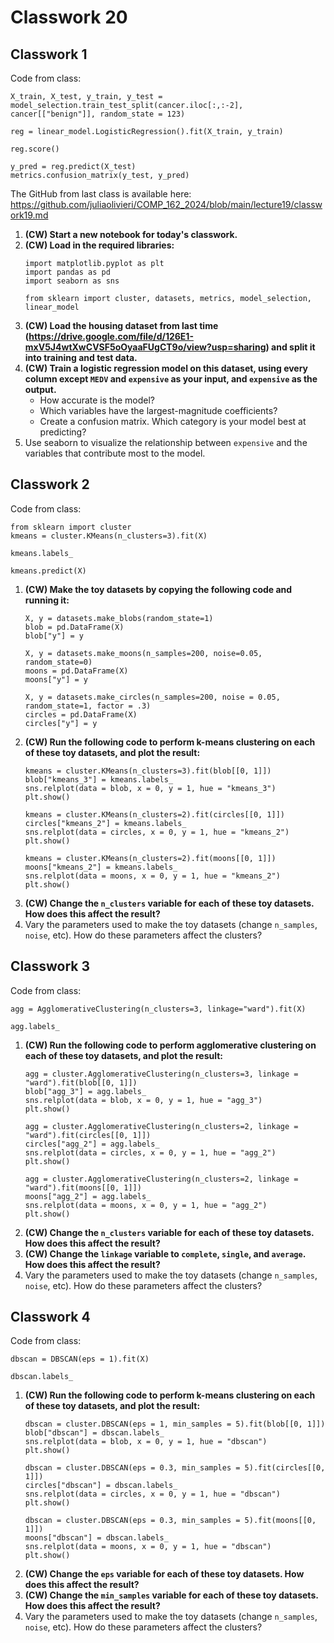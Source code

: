# Classwork 20 

## Classwork 1

Code from class:
```
X_train, X_test, y_train, y_test = model_selection.train_test_split(cancer.iloc[:,:-2], cancer[["benign"]], random_state = 123)

reg = linear_model.LogisticRegression().fit(X_train, y_train)

reg.score()

y_pred = reg.predict(X_test)
metrics.confusion_matrix(y_test, y_pred)
```

The GitHub from last class is available here: https://github.com/juliaolivieri/COMP_162_2024/blob/main/lecture19/classwork19.md 

1. **(CW) Start a new notebook for today's classwork.**
1. **(CW) Load in the required libraries:**
   ```
   import matplotlib.pyplot as plt
   import pandas as pd
   import seaborn as sns
   
   from sklearn import cluster, datasets, metrics, model_selection, linear_model
   ```
1. **(CW) Load the housing dataset from last time (https://drive.google.com/file/d/126E1-mxV5J4wtXwCVSF5oOyaaFUgCT9o/view?usp=sharing) and split it into training and test data.**
1. **(CW) Train a logistic regression model on this dataset, using every column except `MEDV` and `expensive` as your input, and `expensive` as the output.**
   * How accurate is the model?
   * Which variables have the largest-magnitude coefficients?
   * Create a confusion matrix. Which category is your model best at predicting?
1.  Use seaborn to visualize the relationship between `expensive`  and the variables that contribute most to the model.

## Classwork 2

Code from class:
```
from sklearn import cluster
kmeans = cluster.KMeans(n_clusters=3).fit(X)

kmeans.labels_

kmeans.predict(X)
```


1. **(CW) Make the toy datasets by copying the following code and running it:**
   ```
   X, y = datasets.make_blobs(random_state=1)
   blob = pd.DataFrame(X)
   blob["y"] = y

   X, y = datasets.make_moons(n_samples=200, noise=0.05, random_state=0)
   moons = pd.DataFrame(X)
   moons["y"] = y

   X, y = datasets.make_circles(n_samples=200, noise = 0.05, random_state=1, factor = .3)
   circles = pd.DataFrame(X)
   circles["y"] = y
   ```
1. **(CW) Run the following code to perform k-means clustering on each of these toy datasets, and plot the result:**
   ```
   kmeans = cluster.KMeans(n_clusters=3).fit(blob[[0, 1]])
   blob["kmeans_3"] = kmeans.labels_
   sns.relplot(data = blob, x = 0, y = 1, hue = "kmeans_3")
   plt.show()

   kmeans = cluster.KMeans(n_clusters=2).fit(circles[[0, 1]])
   circles["kmeans_2"] = kmeans.labels_
   sns.relplot(data = circles, x = 0, y = 1, hue = "kmeans_2")
   plt.show()

   kmeans = cluster.KMeans(n_clusters=2).fit(moons[[0, 1]])
   moons["kmeans_2"] = kmeans.labels_
   sns.relplot(data = moons, x = 0, y = 1, hue = "kmeans_2")
   plt.show()
   ```
1. **(CW) Change the `n_clusters` variable for each of these toy datasets. How does this affect the result?**
1. Vary the parameters used to make the toy datasets (change `n_samples`, `noise`, etc). How do these parameters affect the clusters? 

## Classwork 3

Code from class:
```
agg = AgglomerativeClustering(n_clusters=3, linkage="ward").fit(X)

agg.labels_
```

1. **(CW) Run the following code to perform agglomerative clustering on each of these toy datasets, and plot the result:**
   ```
   agg = cluster.AgglomerativeClustering(n_clusters=3, linkage = "ward").fit(blob[[0, 1]])
   blob["agg_3"] = agg.labels_
   sns.relplot(data = blob, x = 0, y = 1, hue = "agg_3")
   plt.show()

   agg = cluster.AgglomerativeClustering(n_clusters=2, linkage = "ward").fit(circles[[0, 1]])
   circles["agg_2"] = agg.labels_
   sns.relplot(data = circles, x = 0, y = 1, hue = "agg_2")
   plt.show()

   agg = cluster.AgglomerativeClustering(n_clusters=2, linkage = "ward").fit(moons[[0, 1]])
   moons["agg_2"] = agg.labels_
   sns.relplot(data = moons, x = 0, y = 1, hue = "agg_2")
   plt.show()
   ```
1. **(CW) Change the `n_clusters` variable for each of these toy datasets. How does this affect the result?**
1. **(CW) Change the `linkage` variable to `complete`, `single`, and `average`. How does this affect the result?**
1. Vary the parameters used to make the toy datasets (change `n_samples`, `noise`, etc). How do these parameters affect the clusters? 

## Classwork 4

Code from class:

```
dbscan = DBSCAN(eps = 1).fit(X)

dbscan.labels_
```

1. **(CW) Run the following code to perform k-means clustering on each of these toy datasets, and plot the result:**
   ```
   dbscan = cluster.DBSCAN(eps = 1, min_samples = 5).fit(blob[[0, 1]])
   blob["dbscan"] = dbscan.labels_
   sns.relplot(data = blob, x = 0, y = 1, hue = "dbscan")
   plt.show()

   dbscan = cluster.DBSCAN(eps = 0.3, min_samples = 5).fit(circles[[0, 1]])
   circles["dbscan"] = dbscan.labels_
   sns.relplot(data = circles, x = 0, y = 1, hue = "dbscan")
   plt.show()

   dbscan = cluster.DBSCAN(eps = 0.3, min_samples = 5).fit(moons[[0, 1]])
   moons["dbscan"] = dbscan.labels_
   sns.relplot(data = moons, x = 0, y = 1, hue = "dbscan")
   plt.show()
   ```
1. **(CW) Change the `eps` variable for each of these toy datasets. How does this affect the result?**
1. **(CW) Change the `min_samples` variable for each of these toy datasets. How does this affect the result?**
1. Vary the parameters used to make the toy datasets (change `n_samples`, `noise`, etc). How do these parameters affect the clusters? 

